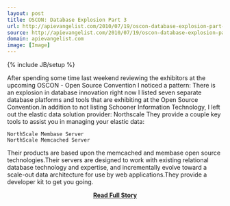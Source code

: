 ```yaml
---
layout: post
title: OSCON: Database Explosion Part 3
url: http://apievangelist.com/2010/07/19/oscon-database-explosion-part-3/
source: http://apievangelist.com/2010/07/19/oscon-database-explosion-part-3/
domain: apievangelist.com
image: [Image]
---
```

{% include JB/setup %}<p>After spending some time  last weekend reviewing the exhibitors at the upcoming OSCON - Open  Source Convention I noticed a pattern:
There  is an explosion in database innovation right now
I listed seven separate database platforms and tools that are  exhibiting at the Open Source Convention.In addition to not listing Schooner Information Technology, I left out the elastic data solution provider:
Northscale
They provide a couple key tools to assist you in managing your elastic data:

	NorthScale Membase Server
	NorthScale Memcached Server

Their products are based upon the memcached and membase open source technologies.Their servers are designed to work with existing relational database technology and expertise, and incrementally evolve toward a scale-out data architecture for use by web applications.They provide a developer kit to get you going.</p>
<center><p><a href="http://apievangelist.com/2010/07/19/oscon-database-explosion-part-3/" style='padding:25px; font-sze:18px; font-weight: bold;'>Read Full Story</a></p></center>
